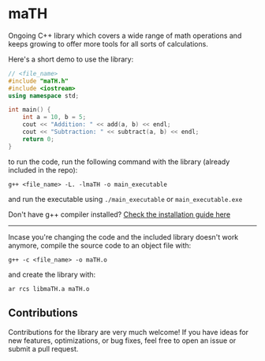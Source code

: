 # maTH
Ongoing C++ library which covers a wide range of math operations and keeps growing to offer more tools for all sorts of calculations.

Here's a short demo to use the library:
```cpp
// <file_name>
#include "maTH.h"
#include <iostream>
using namespace std;

int main() {
    int a = 10, b = 5;
    cout << "Addition: " << add(a, b) << endl;
    cout << "Subtraction: " << subtract(a, b) << endl;
    return 0;
}
```
to run the code, run the following command with the library (already included in the repo):
```console
g++ <file_name> -L. -lmaTH -o main_executable
```
and run the executable using ```./main_executable``` or ```main_executable.exe```

Don't have g++ compiler installed? [Check the installation guide here](https://code.visualstudio.com/docs/cpp/config-mingw)
___

Incase you're changing the code and the included library doesn't work anymore, compile the source code to an object file with:
```console
g++ -c <file_name> -o maTH.o
```
and create the library with:
```console
ar rcs libmaTH.a maTH.o
```

## Contributions
Contributions for the library are very much welcome! If you have ideas for new features, optimizations, or bug fixes, feel free to open an issue or submit a pull request.